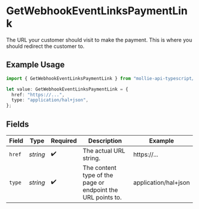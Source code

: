 # GetWebhookEventLinksPaymentLink

The URL your customer should visit to make the payment. This is where you should redirect the customer to.

## Example Usage

```typescript
import { GetWebhookEventLinksPaymentLink } from "mollie-api-typescript/models/operations";

let value: GetWebhookEventLinksPaymentLink = {
  href: "https://...",
  type: "application/hal+json",
};
```

## Fields

| Field                                                       | Type                                                        | Required                                                    | Description                                                 | Example                                                     |
| ----------------------------------------------------------- | ----------------------------------------------------------- | ----------------------------------------------------------- | ----------------------------------------------------------- | ----------------------------------------------------------- |
| `href`                                                      | *string*                                                    | :heavy_check_mark:                                          | The actual URL string.                                      | https://...                                                 |
| `type`                                                      | *string*                                                    | :heavy_check_mark:                                          | The content type of the page or endpoint the URL points to. | application/hal+json                                        |